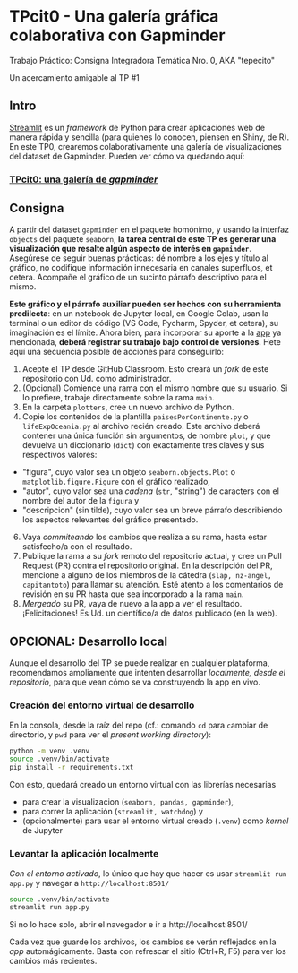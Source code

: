 # TPcit0 - Una galería gráfica colaborativa con Gapminder
Trabajo Práctico: Consigna Integradora Temática Nro. 0, AKA "tepecito"

Un acercamiento amigable al TP #1

## Intro

[Streamlit](https://streamlit.io/) es un _framework_ de Python para crear aplicaciones web de manera rápida y sencilla (para quienes lo conocen, piensen en Shiny, de R). En este TP0, crearemos colaborativamente una galería de visualizaciones del dataset de Gapminder. Pueden ver cómo va quedando aquí:

### [**TPcit0: una galería de _gapminder_**](https://tpcit0.streamlit.app/)

## Consigna

A partir del dataset `gapminder` en el paquete homónimo, y usando la interfaz `objects` del paquete `seaborn`, **la tarea central de este TP es generar una visualización que resalte algún aspecto de interés en `gapminder`**. Asegúrese de seguir buenas prácticas: dé nombre a los ejes y título al gráfico, no codifique información innecesaria en canales superfluos, et cetera. Acompañe el gráfico de un sucinto párrafo descriptivo para el mismo.

**Este gráfico y el párrafo auxiliar pueden ser hechos con su herramienta predilecta**: en un notebook de Jupyter local, en Google Colab, usan la terminal o un editor de código (VS Code, Pycharm, Spyder, et cetera), su imaginación es el límite. Ahora bien, para incorporar su aporte a la [app]((https://tpcit0.streamlit.app/)) ya mencionada, **deberá registrar su trabajo bajo control de versiones**. Hete aquí una secuencia posible de acciones para conseguirlo:

1. Acepte el TP desde GitHub Classroom. Esto creará un _fork_ de este repositorio con Ud. como administrador.
2. (Opcional) Comience una rama con el mismo nombre que su usuario. Si lo prefiere, trabaje directamente sobre la rama `main`.
3. En la carpeta `plotters`, cree un nuevo archivo de Python.
4. Copie los contenidos de la plantilla `paisesPorContinente.py` o `lifeExpOceania.py` al archivo recién creado. 
   Este archivo deberá contener una única función sin argumentos, de nombre `plot`, y que devuelva un diccionario (`dict`) con exactamente tres claves y sus respectivos valores:
  - "figura", cuyo valor sea un objeto `seaborn.objects.Plot` o `matplotlib.figure.Figure` con el gráfico realizado,
  - "autor", cuyo valor sea una _cadena_ (`str`, "string") de caracters con el nombre del autor de la `figura` y
  - "descripcion" (sin tilde), cuyo valor sea un breve párrafo describiendo los aspectos relevantes del gráfico presentado.
6. Vaya _commiteando_ los cambios que realiza a su rama, hasta estar satisfecho/a con el resultado.
7. Publique la rama a su _fork_ remoto del repositorio actual, y cree un Pull Request (PR) contra el repositorio original. En la descripción del PR, mencione a alguno de los miembros de la cátedra (`slap, nz-angel, capitantoto`) para llamar su atención. Esté atento a los comentarios de revisión en su PR hasta que sea incorporado a la rama `main`.
8. _Mergeado_ su PR, vaya de nuevo a la app a ver el resultado. ¡Felicitaciones! Es Ud. un científico/a de datos publicado (en la web).


## OPCIONAL: Desarrollo local

Aunque el desarrollo del TP se puede realizar en cualquier plataforma, recomendamos ampliamente que intenten desarrollar _localmente, desde el repositorio_, para que vean cómo se va construyendo la app en vivo.

### Creación del entorno virtual de desarrollo
En la consola, desde la raíz del repo (cf.: comando `cd` para `c`ambiar de `d`irectorio, y `pwd` para ver el _present working directory_):

```bash
python -m venv .venv
source .venv/bin/activate
pip install -r requirements.txt
```

Con esto, quedará creado un entorno virtual con las librerías necesarias
- para crear la visualizacion (`seaborn, pandas, gapminder`),
- para correr la aplicación (`streamlit, watchdog`) y
- (opcionalmente) para usar el entorno virtual creado (`.venv`) como _kernel_ de Jupyter

### Levantar la aplicación localmente

_Con el entorno activado_, lo único que hay que hacer es usar `streamlit run app.py` y navegar a `http://localhost:8501/`

```bash
source .venv/bin/activate
streamlit run app.py
```

Si no lo hace solo, abrir el navegador e ir a http://localhost:8501/

Cada vez que guarde los archivos, los cambios se verán reflejados en la _app_ automágicamente. Basta con refrescar el sitio (Ctrl+R, F5) para ver los cambios más recientes.
